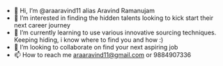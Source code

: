 - 👋 Hi, I’m @araaravind11 alias Aravind Ramanujam
- 👀 I’m interested in finding the hidden talents looking to kick start their next career journey
- 🌱 I’m currently learning to use various innovative sourcing techniques. Keeping hiding, i know where to find you and how :) 
- 💞️ I’m looking to collaborate on find your next aspiring job
- 📫 How to reach me araaravind11@gmail.com or 9884907336

<!---
araaravind11/araaravind11 is a ✨ special ✨ repository because its `README.md` (this file) appears on your GitHub profile.
You can click the Preview link to take a look at your changes.
--->
